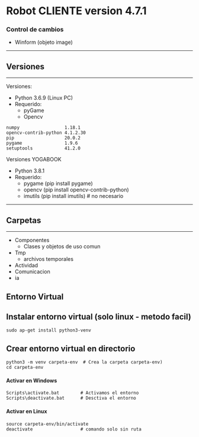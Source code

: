 Robot CLIENTE version 4.7.1
=====================
### Control de cambios

* Winform (objeto image)


-----------
## Versiones
-----------
Versiones:
* Python 3.6.9 (Linux PC)
* Requerido:
    * pyGame
    * Opencv
```
numpy                 1.18.1
opencv-contrib-python 4.1.2.30
pip                   20.0.2
pygame                1.9.6
setuptools            41.2.0
```

Versiones YOGABOOK
* Python 3.8.1
* Requerido:
    * pygame (pip install pygame)
    * opencv (pip install opencv-contrib-python)
    * imutils (pip install imutils) # no necesario


-----------
## Carpetas
-----------


* Componentes
    * Clases y objetos de uso comun
* Tmp
    * archivos temporales
* Actividad
* Comunicacion
* ia

## Entorno Virtual

## Instalar entorno virtual (solo linux - metodo facil)
```
sudo ap-get install python3-venv
```
## Crear entorno virtual en directorio
```
python3 -m venv carpeta-env  # Crea la carpeta carpeta-env)
cd carpeta-env
```
#### Activar en Windows
```
Scripts\activate.bat        # Activamos el entorno
Scripts\deactivate.bat      # Desctiva el entorno
```
#### Activar en Linux
```
source carpeta-env/bin/activate
deactivate                  # comando solo sin ruta